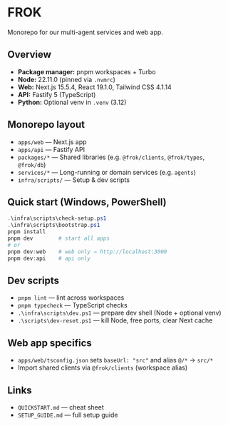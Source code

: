 # FROK

Monorepo for our multi-agent services and web app.

## Overview

- **Package manager:** pnpm workspaces + Turbo
- **Node:** 22.11.0 (pinned via `.nvmrc`)
- **Web:** Next.js 15.5.4, React 19.1.0, Tailwind CSS 4.1.14
- **API:** Fastify 5 (TypeScript)
- **Python:** Optional venv in `.venv` (3.12)

## Monorepo layout

- `apps/web` — Next.js app
- `apps/api` — Fastify API
- `packages/*` — Shared libraries (e.g. `@frok/clients`, `@frok/types`, `@frok/db`)
- `services/*` — Long-running or domain services (e.g. `agents`)
- `infra/scripts/` — Setup & dev scripts

## Quick start (Windows, PowerShell)

```powershell
.\infra\scripts\check-setup.ps1
.\infra\scripts\bootstrap.ps1
pnpm install
pnpm dev        # start all apps
# or
pnpm dev:web    # web only → http://localhost:3000
pnpm dev:api    # api only
```

## Dev scripts

- `pnpm lint` — lint across workspaces
- `pnpm typecheck` — TypeScript checks
- `.\infra\scripts\dev.ps1` — prepare dev shell (Node + optional venv)
- `.\scripts\dev-reset.ps1` — kill Node, free ports, clear Next cache

## Web app specifics

- `apps/web/tsconfig.json` sets `baseUrl: "src"` and alias `@/*` → `src/*`
- Import shared clients via `@frok/clients` (workspace alias)

## Links

- `QUICKSTART.md` — cheat sheet
- `SETUP_GUIDE.md` — full setup guide
